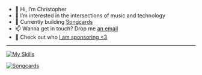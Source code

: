 - 👋 Hi, I’m Christopher
- 👀 I’m interested in the intersections of music and technology
- 🌱 Currently building [Songcards](http://beta.songcards.io/)
- 📫 Wanna get in touch? Drop me [an email](mailto:chris@unlockyoursound.com)
- 💖 Check out who [I am sponsoring <3](https://github.com/carvalhochris?tab=sponsoring)

___

[![My Skills](https://skillicons.dev/icons?i=py,react,vscode,css,aws,cloudflare,django,github,js,html,postman,wordpress,git,heroku,nextjs)](https://skillicons.dev)

[![Songcards](https://beta.songcards.io/Songcards_B_White.svg)](https://beta.songcards.io/)

<!---
carvalhochris/carvalhochris is a ✨ special ✨ repository because its `README.md` (this file) appears on your GitHub profile.
You can click the Preview link to take a look at your changes.
--->
